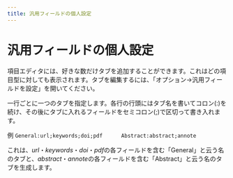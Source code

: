 ```yaml
---
title: 汎用フィールドの個人設定
---
```


# 汎用フィールドの個人設定

項目エディタには、好きな数だけタブを追加することができます。これはどの項目型に対しても表示されます。タブを編集するには、「オプション→汎用フィールドを設定」を開いてください。

一行ごとに一つのタブを指定します。各行の行頭にはタブ名を書いてコロン(:)を続け、その後にタブに入れるフィールドをセミコロン(;)で区切って書き入れます。

例
`General:url;keywords;doi;pdf      Abstract:abstract;annote`

これは、*url*・*keywords*・*doi*・*pdf*の各フィールドを含む「General」と云う名のタブと、*abstract*・*annote*の各フィールドを含む「Abstract」と云う名のタブを生成します。
